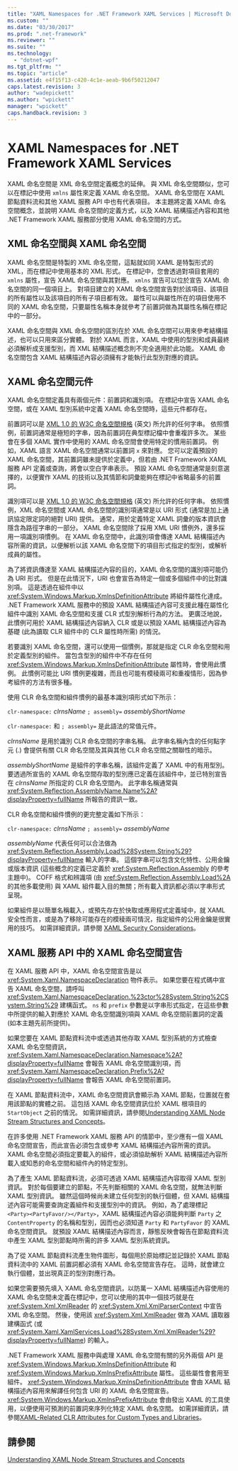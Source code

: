 ```yaml
---
title: "XAML Namespaces for .NET Framework XAML Services | Microsoft Docs"
ms.custom: ""
ms.date: "03/30/2017"
ms.prod: ".net-framework"
ms.reviewer: ""
ms.suite: ""
ms.technology: 
  - "dotnet-wpf"
ms.tgt_pltfrm: ""
ms.topic: "article"
ms.assetid: e4f15f13-c420-4c1e-aeab-9b6f50212047
caps.latest.revision: 3
author: "wadepickett"
ms.author: "wpickett"
manager: "wpickett"
caps.handback.revision: 3
---
```

# XAML Namespaces for .NET Framework XAML Services
XAML 命名空間是 XML 命名空間定義概念的延伸。  與 XML 命名空間類似，您可以在標記中使用 `xmlns` 屬性來定義 XAML 命名空間。  XAML 命名空間在 XAML 節點資料流和其他 XAML 服務 API 中也有代表項目。  本主題將定義 XAML 命名空間概念，並說明 XAML 命名空間的定義方式，以及 XAML 結構描述內容和其他 .NET Framework XAML 服務部分使用 XAML 命名空間的方式。  
  
## XML 命名空間與 XAML 命名空間  
 XAML 命名空間是特製的 XML 命名空間，這點就如同 XAML 是特製形式的 XML，而在標記中使用基本的 XML 形式。  在標記中，您會透過對項目套用的 `xmlns` 屬性，宣告 XAML 命名空間與其對應。  `xmlns` 宣告可以位於宣告 XAML 命名空間的同一個項目上。  對項目建立的 XAML 命名空間宣告對於該項目、該項目的所有屬性以及該項目的所有子項目都有效。  屬性可以與屬性所在的項目使用不同的 XAML 命名空間，只要屬性名稱本身就參考了前置詞做為其屬性名稱在標記中的一部分。  
  
 XAML 命名空間與 XML 命名空間的區別在於 XML 命名空間可以用來參考結構描述，也可以只用來區分實體。  對於 XAML 而言，XAML 中使用的型別和成員最終必須解析成支援型別，而 XML 結構描述概念則不完全適用於此功能。  XAML 命名空間包含 XAML 結構描述內容必須擁有才能執行此型別對應的資訊。  
  
## XAML 命名空間元件  
 XAML 命名空間定義具有兩個元件：前置詞和識別項。  在標記中宣告 XAML 命名空間，或在 XAML 型別系統中定義 XAML 命名空間時，這些元件都存在。  
  
 前置詞可以是 [XML 1.0 的 W3C 命名空間規格](http://go.microsoft.com/fwlink/?LinkID=161735) \(英文\) 所允許的任何字串。  依照慣例，前置詞通常是極短的字串，因為前置詞在典型標記檔中會重複許多次。  某些會在多個 XAML 實作中使用的 XAML 命名空間會使用特定的慣用前置詞。  例如，XAML 語言 XAML 命名空間通常以前置詞 `x` 來對應。  您可以定義預設的 XAML 命名空間，其前置詞雖未提供於定義中，但若由 .NET Framework XAML 服務 API 定義或查詢，將會以空白字串表示。  預設 XAML 命名空間通常是刻意選擇的，以便實作 XAML 的技術以及其情節和詞彙能夠在標記中省略最多的前置詞。  
  
 識別項可以是 [XML 1.0 的 W3C 命名空間規格](http://go.microsoft.com/fwlink/?LinkID=161735) \(英文\) 所允許的任何字串。  依照慣例，XML 命名空間或 XAML 命名空間的識別項通常是以 URI 形式 \(通常是加上通訊協定限定詞的絕對 URI\) 提供。  通常，用於定義特定 XAML 詞彙的版本資訊會隱含為路徑字串的一部分。  XAML 命名空間除了採用 XML URI 慣例外，還多採用一項識別項慣例。  在 XAML 命名空間中，此識別項會傳達 XAML 結構描述內容所需的資訊，以便解析以該 XAML 命名空間下的項目形式指定的型別，或解析成員的屬性。  
  
 為了將資訊傳達至 XAML 結構描述內容的目的，XAML 命名空間的識別項可能仍為 URI 形式。  但是在此情況下，URI 也會宣告為特定一個或多個組件中的比對識別項。  這是透過在組件中以 <xref:System.Windows.Markup.XmlnsDefinitionAttribute> 將組件屬性化達成。  .NET Framework XAML 服務中的預設 XAML 結構描述內容可支援此種在屬性化組件中識別 XAML 命名空間和支援 CLR 式型別解析行為的方法。  更廣泛地說，此慣例可用於 XAML 結構描述內容納入 CLR 或是以預設 XAML 結構描述內容為基礎 \(此為讀取 CLR 組件中的 CLR 屬性時所需\) 的情況。  
  
 若要識別 XAML 命名空間，還可以使用一個慣例，那就是指定 CLR 命名空間和用於定義型別的組件。  當包含型別的組件中不存在任何 <xref:System.Windows.Markup.XmlnsDefinitionAttribute> 屬性時，會使用此慣例。  此慣例可能比 URI 慣例更複雜，而且也可能有模稜兩可和重複情形，因為參考組件的方法有很多種。  
  
 使用 CLR 命名空間和組件慣例的最基本識別項形式如下所示：  
  
 `clr-namespace:` *clrnsName* `; assembly=` *assemblyShortName*  
  
 `clr-namespace:` 和 `; assembly=` 是此語法的常值元件。  
  
 *clrnsName* 是用於識別 CLR 命名空間的字串名稱。  此字串名稱內含的任何點字元 \(.\) 會提供有關 CLR 命名空間及其與其他 CLR 命名空間之關聯性的暗示。  
  
 *assemblyShortName* 是組件的字串名稱，該組件定義了 XAML 中的有用型別。  要透過所宣告的 XAML 命名空間存取的型別應已定義在該組件中，並已特別宣告在 *clrnsName* 所指定的 CLR 命名空間內。  此字串名稱通常與 <xref:System.Reflection.AssemblyName.Name%2A?displayProperty=fullName> 所報告的資訊一致。  
  
 CLR 命名空間和組件慣例的更完整定義如下所示：  
  
 `clr-namespace:` *clrnsName* `; assembly=` *assemblyName*  
  
 *assemblyName* 代表任何可以合法做為 <xref:System.Reflection.Assembly.Load%28System.String%29?displayProperty=fullName> 輸入的字串。  這個字串可以包含文化特性、公用金鑰或版本資訊 \(這些概念的定義已定義於 <xref:System.Reflection.Assembly> 的參考主題中\)。  COFF 格式和辨識項 \(由 <xref:System.Reflection.Assembly.Load%2A> 的其他多載使用\) 與 XAML 組件載入目的無關；所有載入資訊都必須以字串形式呈現。  
  
 如果組件是以簡單名稱載入，或預先存在於快取或應用程式定義域中，就 XAML 安全性而言，或是為了移除可能存在的模稜兩可情況，指定組件的公用金鑰是很實用的技巧。  如需詳細資訊，請參閱 [XAML Security Considerations](../../../docs/framework/xaml-services/xaml-security-considerations.md)。  
  
## XAML 服務 API 中的 XAML 命名空間宣告  
 在 XAML 服務 API 中，XAML 命名空間宣告是以 <xref:System.Xaml.NamespaceDeclaration> 物件表示。  如果您要在程式碼中宣告 XAML 命名空間，請呼叫 <xref:System.Xaml.NamespaceDeclaration.%23ctor%28System.String%2CSystem.String%29> 建構函式。  `ns` 和 `prefix` 參數是以字串形式指定，在這些參數中所提供的輸入對應於 XAML 命名空間識別項與 XAML 命名空間前置詞的定義 \(如本主題先前所提供\)。  
  
 如果您要在 XAML 節點資料流中或透過其他存取 XAML 型別系統的方式檢查 XAML 命名空間資訊，<xref:System.Xaml.NamespaceDeclaration.Namespace%2A?displayProperty=fullName> 會報告 XAML 命名空間識別項，而 <xref:System.Xaml.NamespaceDeclaration.Prefix%2A?displayProperty=fullName> 會報告 XAML 命名空間前置詞。  
  
 在 XAML 節點資料流中，XAML 命名空間資訊會顯示為 XAML 節點，位置就在套用該節點的實體之前。  這包括 XAML 命名空間資訊位於 XAML 根項目的 `StartObject` 之前的情況。  如需詳細資訊，請參閱[Understanding XAML Node Stream Structures and Concepts](../../../docs/framework/xaml-services/understanding-xaml-node-stream-structures-and-concepts.md)。  
  
 在許多使用 .NET Framework XAML 服務 API 的情節中，至少應有一個 XAML 命名空間宣告，而此宣告必須包含或參考 XAML 結構描述內容所需的資訊。  XAML 命名空間必須指定要載入的組件，或必須協助解析 XAML 結構描述內容所載入或知悉的命名空間和組件內的特定型別。  
  
 為了產生 XAML 節點資料流，必須可透過 XAML 結構描述內容取得 XAML 型別資訊。  對於每個要建立的節點，不先判斷相關的 XAML 命名空間，就無法判斷 XAML 型別資訊。  雖然這個時候尚未建立任何型別的執行個體，但 XAML 結構描述內容可能需要查詢定義組件和支援型別中的資訊。  例如，為了處理標記 `<Party><PartyFavor/></Party>`，XAML 結構描述內容必須能夠判斷 `Party` 之 `ContentProperty` 的名稱和型別，因而也必須知道 `Party` 和 `PartyFavor` 的 XAML 命名空間資訊。  就預設 XAML 結構描述內容而言，靜態反映會報告在節點資料流中產生 XAML 型別節點時所需的許多 XAML 型別系統資訊。  
  
 為了從 XAML 節點資料流產生物件圖形，每個用於原始標記並記錄於 XAML 節點資料流中的 XAML 前置詞都必須有 XAML 命名空間宣告存在。  這時，就會建立執行個體，並出現真正的型別對應行為。  
  
 如果您需要預先填入 XAML 命名空間資訊，以防萬一 XAML 結構描述內容使用的 XAML 命名空間未定義在標記中，您可以使用的其中一個技巧就是在 <xref:System.Xml.XmlReader> 的 <xref:System.Xml.XmlParserContext> 中宣告 XML 命名空間。  然後，使用該 <xref:System.Xml.XmlReader> 做為 XAML 讀取器建構函式 \(或 <xref:System.Xaml.XamlServices.Load%28System.Xml.XmlReader%29?displayProperty=fullName>\) 的輸入。  
  
 .NET Framework XAML 服務中與處理 XAML 命名空間有關的另外兩個 API 是 <xref:System.Windows.Markup.XmlnsDefinitionAttribute> 和 <xref:System.Windows.Markup.XmlnsPrefixAttribute> 屬性。  這些屬性會套用至組件。  <xref:System.Windows.Markup.XmlnsDefinitionAttribute> 會由 XAML 結構描述內容用來解譯任何包含 URI 的 XAML 命名空間宣告。  <xref:System.Windows.Markup.XmlnsPrefixAttribute> 會由發出 XAML 的工具使用，以便使用可預測的前置詞來序列化特定 XAML 命名空間。  如需詳細資訊，請參閱[XAML\-Related CLR Attributes for Custom Types and Libraries](../../../docs/framework/xaml-services/xaml-related-clr-attributes-for-custom-types-and-libraries.md)。  
  
## 請參閱  
 [Understanding XAML Node Stream Structures and Concepts](../../../docs/framework/xaml-services/understanding-xaml-node-stream-structures-and-concepts.md)